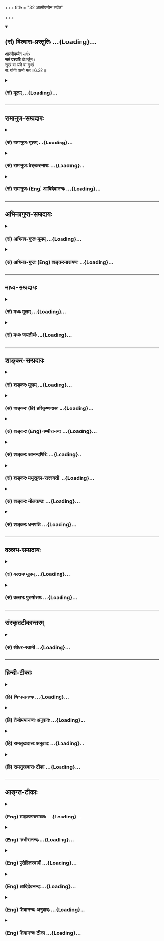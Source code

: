 +++
title = "32 आत्मौपम्येन सर्वत्र"

+++
<div class="js_include" newlevelforh1="2" title="(सं) विश्वास-प्रस्तुतिः" unfilled url="/mahAbhAratam/vyAsaH/shlokashaH/06-bhIShma-parva/03-bhagavad-gItA-parva/saMskRtam/vishvAsa-prastutiH/06_Atma-saMyama-yogaH_a/32_Atmaupamyena_sarv.md">
<details open><summary><h2>(सं) विश्वास-प्रस्तुतिः ...{Loading}...</h2></summary>

**आत्मौपम्येन** सर्वत्र  
**समं पश्यति** योऽर्जुन।  
सुखं वा यदि वा दुःखं  
सः योगी परमो मतः॥6.32॥
</details>
</div>
<div class="js_include collapsed" newlevelforh1="3" title="(सं) मूलम्" unfilled url="/mahAbhAratam/vyAsaH/shlokashaH/06-bhIShma-parva/03-bhagavad-gItA-parva/saMskRtam/mUlam/06_Atma-saMyama-yogaH_a/32_Atmaupamyena_sarv.md">
<details><summary><h3>(सं) मूलम् ...{Loading}...</h3></summary>

आत्मौपम्येन सर्वत्र समं पश्यति योऽर्जुन।  
सुखं वा यदि वा दुःखं सः योगी परमो मतः।।6.32।।
</details>
</div>


_________________
## रामानुज-सम्प्रदायः
<div class="js_include collapsed" newlevelforh1="3" title="(सं) रामानुजः मूलम्" unfilled url="/mahAbhAratam/vyAsaH/shlokashaH/06-bhIShma-parva/03-bhagavad-gItA-parva/saMskRtam/rAmAnujaH/mUlam/06_Atma-saMyama-yogaH_a/32_Atmaupamyena_sarv.md">
<details><summary><h3>(सं) रामानुजः मूलम् ...{Loading}...</h3></summary>

।।6.32।। आत्मनः च अन्येषां च आत्मनाम् असंकुचितज्ञानैकाकारतया **औपम्येन**
स्वात्मनि च अन्येषु **सर्वत्र** वर्तमानं पुत्रजन्मादिरूपं **सुखं**
तन्मरणादिरूपं च **दुःखम्** असम्बन्धसाम्यात् **समं यः पश्यति**
परपुत्रजन्ममरणादिसमं स्वपुत्रजन्ममरणादिकं यः पश्यति इत्यर्थः। **स योगी**
परमयोगकाष्ठं गतो **मतः।**

</details>
</div>
<div class="js_include collapsed" newlevelforh1="3" title="(सं) रामानुजः वेङ्कटनाथः" unfilled url="/mahAbhAratam/vyAsaH/shlokashaH/06-bhIShma-parva/03-bhagavad-gItA-parva/saMskRtam/rAmAnujaH/venkaTanAthaH/06_Atma-saMyama-yogaH_a/32_Atmaupamyena_sarv.md">
<details><summary><h3>(सं) रामानुजः वेङ्कटनाथः ...{Loading}...</h3></summary>

  
  
।।6.32।। प्रबलदुःखहेत्वागमेऽपि निर्विकारत्वापादिकां योगविपाककाष्ठाभूतां
कर्मज्ञानतारतम्यप्रयुक्तसुखदुःखतारतम्यनिवृत्त्यनुसन्धानरूपां चतुर्थीं
दशामाहेत्याह ततोऽपि काष्ठामाहेति। आत्मौपम्येन इत्यस्य न पश्यतिनाऽन्वयः
सममित्यनेन पौनरुक्त्यप्रसङ्गात्। अतः सर्वत्रात्मौपम्येनेत्यन्वयः।
उपमाशब्दस्तुल्यवचनः। तस्य भाव औपम्यं सर्वेषामात्मनां पूर्वोक्तेन
देहविलक्षणत्वादिसाम्येनेत्यर्थः। सर्वत्र इत्येतदेव काकाक्षिन्यायेनसमं
पश्यति इत्यत्राप्यन्वितम्।
सर्वेषामत्यन्तविषमतयाउपलक्ष्यमाणसुखदुःखान्वयसाम्यभ्रमव्युदासेन
व्यतिरेकसाम्यानुसन्धानं दर्शयति असम्बन्धसाम्यादिति।
परेष्वसम्बन्धानुसन्धानस्य निष्प्रयोजनत्वादिहाभिप्रेतमाह परेति।
परंपुत्रजन्मादेः स्वात्मनि स्वपुत्रजन्मादेश्च परेषु यथा न सम्बन्धः तथा
स्वात्मन्यपीत्युक्तं भवति। परमशब्दाभिप्रेतमाहपरमयोगकाष्ठां गतो मत इति।
जीवात्मयोगकाष्ठेयम् परमात्मयोगस्य परस्ताद्वक्ष्यमाणत्वात्।  
  

</details>
</div>
<div class="js_include collapsed" newlevelforh1="3" title="(सं) रामानुजः (Eng) आदिदेवानन्दः" unfilled url="/mahAbhAratam/vyAsaH/shlokashaH/06-bhIShma-parva/03-bhagavad-gItA-parva/saMskRtam/rAmAnujaH/english/AdidevAnandaH/06_Atma-saMyama-yogaH_a/32_Atmaupamyena_sarv.md">
<details><summary><h3>(सं) रामानुजः (Eng) आदिदेवानन्दः ...{Loading}...</h3></summary>

6.32 (iv) He who - because of the similarity between his own self and other selves, as they are all constituted similarly of uncontracted knowledge in their essential being - views the pleasures in the form of the birth of a son and the sorrows in the form of the death of a son of his own and of others, as eal, on the ground of their eal unrelatedness to such pleasures and pains to him. Viewing his own pleasures and pains of the above description as being not different from those of others of the same kind - tht Yogin is deemed the highest; he is judged as having reached the summit of Yoga. \[The idea is to prevent misconstruing the verse as meaning that one shares the joy and misery of all as his own.
It means only that the highest type of yogins understand that the self is unrelated to the pain and pleasures of his own body-mind. He understands also that the same is the case with other selves.\]

</details>
</div>


_________________
## अभिनवगुप्त-सम्प्रदायः
<div class="js_include collapsed" newlevelforh1="3" title="(सं) अभिनव-गुप्तः मूलम्" unfilled url="/mahAbhAratam/vyAsaH/shlokashaH/06-bhIShma-parva/03-bhagavad-gItA-parva/saMskRtam/abhinava-guptaH/mUlam/06_Atma-saMyama-yogaH_a/32_Atmaupamyena_sarv.md">
<details><summary><h3>(सं) अभिनव-गुप्तः मूलम् ...{Loading}...</h3></summary>

।।6.32।। आत्मौपम्येनेति। सर्वस्य च सुखदुःखे आत्मतुल्यतया पश्यतीति
स्वरूपमेतदनूदितम् न पुनरेषोऽपूर्वो विधिः।

</details>
</div>
<div class="js_include collapsed" newlevelforh1="3" title="(सं) अभिनव-गुप्तः (Eng) शङ्करनारायणः" unfilled url="/mahAbhAratam/vyAsaH/shlokashaH/06-bhIShma-parva/03-bhagavad-gItA-parva/saMskRtam/abhinava-guptaH/english/shankaranArAyaNaH/06_Atma-saMyama-yogaH_a/32_Atmaupamyena_sarv.md">
<details><summary><h3>(सं) अभिनव-गुप्तः (Eng) शङ्करनारायणः ...{Loading}...</h3></summary>

6.32 Atma-etc. 'That he finds the pleasure and pain of all on analogy of
himself'. This is only a statement of characteristic mark \[of the
Yogin\]; and it is not an injunction enjoining a new action.

</details>
</div>


_________________
## माध्व-सम्प्रदायः
<div class="js_include collapsed" newlevelforh1="3" title="(सं) मध्वः मूलम्" unfilled url="/mahAbhAratam/vyAsaH/shlokashaH/06-bhIShma-parva/03-bhagavad-gItA-parva/saMskRtam/madhvaH/mUlam/06_Atma-saMyama-yogaH_a/32_Atmaupamyena_sarv.md">
<details><summary><h3>(सं) मध्वः मूलम् ...{Loading}...</h3></summary>

।।6.32।। साम्यं प्रकारान्तरेण व्याचष्टे आत्मौपम्येनेति।

</details>
</div>
<div class="js_include collapsed" newlevelforh1="3" title="(सं) मध्वः जयतीर्थः" unfilled url="/mahAbhAratam/vyAsaH/shlokashaH/06-bhIShma-parva/03-bhagavad-gItA-parva/saMskRtam/madhvaH/jayatIrthaH/06_Atma-saMyama-yogaH_a/32_Atmaupamyena_sarv.md">
<details><summary><h3>(सं) मध्वः जयतीर्थः ...{Loading}...</h3></summary>

।।6.32।। सर्वत्र समदर्शनः 5।29 इत्यस्यान्यथाव्याख्यानमितोऽप्यसदिति
भावेनाह **साम्यमि**ति। साम्यदर्शनम्। समदर्शन इत्युक्ते किं
गोनवयादिवद्भवति सम्यग्दर्शनमित्याकाङ्क्षायामेकत्वमास्थित इति स्वयमेव
व्याख्यातम्। इदानीं तु भगवदनुवर्तिविषयतयाऽपि व्याचष्ट इत्यर्थः।

</details>
</div>


_________________
## शाङ्कर-सम्प्रदायः
<div class="js_include collapsed" newlevelforh1="3" title="(सं) शङ्करः मूलम्" unfilled url="/mahAbhAratam/vyAsaH/shlokashaH/06-bhIShma-parva/03-bhagavad-gItA-parva/saMskRtam/shankaraH/mUlam/06_Atma-saMyama-yogaH_a/32_Atmaupamyena_sarv.md">
<details><summary><h3>(सं) शङ्करः मूलम् ...{Loading}...</h3></summary>

।।6.32।। आत्मौपम्येन आत्मा स्वयमेव उपमीयते अनया इत्युपमा तस्या उपमाया
भावः औपम्यं तेन आत्मौपम्येन सर्वत्र सर्वभूतेषु समं तुल्यं **पश्यति यः
अर्जुन** स च किं समं पश्यति इत्युच्यते यथा मम **सुखम्** इष्टं तथा
सर्वप्राणिनां सुखम् अनुकूलम्। **वा**शब्दः चार्थे। **यदि वा** यच्च
**दुःखं** मम प्रतिकूलम् अनिष्टं यथा तथा सर्वप्राणिनां दुःखम् अनिष्टं
प्रतिकूलं इत्येवम् आत्मौपम्येन सुखदुःखे अनुकूलप्रतिकूले तुल्यतया
सर्वभूतेषु समं पश्यति न कस्यचित् प्रतिकूलमाचरति अहिंसक इत्यर्थः। यः
एवमहिंसकः सम्यग्दर्शननिष्ठः **स योगी परमः** उत्कृष्टः **मतः** अभिप्रेतः
सर्वयोगिनां मध्ये।। एतस्य यथोक्तस्य सम्यग्दर्शनलक्षणस्य योगस्य
दुःखसंपाद्यतामालक्ष्य शुश्रूषुः ध्रुवं तत्प्राप्त्युपायम् **अर्जुन
उवाच**

</details>
</div>
<div class="js_include collapsed" newlevelforh1="3" title="(सं) शङ्करः (हि) हरिकृष्णदासः" unfilled url="/mahAbhAratam/vyAsaH/shlokashaH/06-bhIShma-parva/03-bhagavad-gItA-parva/saMskRtam/shankaraH/hindI/harikRShNadAsaH/06_Atma-saMyama-yogaH_a/32_Atmaupamyena_sarv.md">
<details><summary><h3>(सं) शङ्करः (हि) हरिकृष्णदासः ...{Loading}...</h3></summary>

।।6.32।। तथा और भी कहते हैं आत्मा अर्थात् स्वयं आप और जिसके द्वारा उपमित
किया जाय वह उपमा उस उपमाके भावको ( सादृश्यको ) औपम्य कहते हैं। हे अर्जुन
उस आत्मौपम्यद्वारा अर्थात् अपनी सदृशतासे जो योगी सर्वत्र सब भूतोंमें
तुल्य देखता है। वह तुल्य क्या देखता है सो कहते हैं जैसे मुझे सुख प्रिय
है वैसे ही सभी प्राणियोंको सुख अनुकूल है और जैसे दुःख मुझे अप्रिय
प्रतिकूल है वैसे ही वह सब प्राणियोंको अप्रिय प्रतिकूल है। इस प्रकार जो
सब प्राणियोंमें अपने समान ही सुख और दुःखको तुल्यभावसे अनुकूल और प्रतिकूल
देखता है किसीके भी प्रतिकूल आचरण नहीं करता यानी अहिंसक है। यहाँ वा
शब्दका प्रयोग च के अर्थमें हुआ है। जो इस प्रकारका अहिंसक पुरुष पूर्ण
ज्ञानमें स्थित है वह योगी अन्य सब योगियोंमें परम उत्कृष्ट माना जाता है।

</details>
</div>
<div class="js_include collapsed" newlevelforh1="3" title="(सं) शङ्करः (Eng) गम्भीरानन्दः" unfilled url="/mahAbhAratam/vyAsaH/shlokashaH/06-bhIShma-parva/03-bhagavad-gItA-parva/saMskRtam/shankaraH/english/gambhIrAnandaH/06_Atma-saMyama-yogaH_a/32_Atmaupamyena_sarv.md">
<details><summary><h3>(सं) शङ्करः (Eng) गम्भीरानन्दः ...{Loading}...</h3></summary>

6.32 Atma-aupamyena: Atma means the self, i.e. oneself. That by which a
comparison is made is an upama. The abstract from of that is aupamya.
Atma-aupamya means a standard as would be applicable to oneself. O
Arjuna, yah, he who; pasyati, judges; sarvatra, in all beings; samam, by
the same standard, in the same manner; atma-aupamyena, as he would apply
to himself-. And what does he view with sameness; That is being stated:
As sukham, happiness, is dear to me, so also is happiness agreeable to
all creatures. Va, and-the word va is (used) in the sense of and; just
as yadi, whatever; duhkham, sorrow is unfavourable, unwelcome to me, so
also is sorrow unwelcome and unfavourable to all creatures. In this way,
he looks upon happiness and sorrow as pleasant and unpleasant to all
bengs, by the same standard as he would apply to himself. He does not
act against anyone. That is , he is non-injurious. He who is thus
non-injurious and steadfast in full Illumination, sah, that yogi;
paramah matah, is considered as the best among all the yogis. Noticing
that his Yoga-as spoken of and consisting in full Illumination- is hard
to acire, Arjuna, with a view to hearing the sure means to its
attainment, said:

</details>
</div>
<div class="js_include collapsed" newlevelforh1="3" title="(सं) शङ्करः आनन्दगिरिः" unfilled url="/mahAbhAratam/vyAsaH/shlokashaH/06-bhIShma-parva/03-bhagavad-gItA-parva/saMskRtam/shankaraH/AnandagiriH/06_Atma-saMyama-yogaH_a/32_Atmaupamyena_sarv.md">
<details><summary><h3>(सं) शङ्करः आनन्दगिरिः ...{Loading}...</h3></summary>

।।6.32।। स्वैराचरणस्याप्रतिबन्धकत्वकथनात्परपीडनस्य योगिनः सम्यग्दर्शनं
प्रत्यप्रतिबन्धकत्वप्रसक्तावुक्तं **किञ्चेति।** अन्यदपि किञ्चिदुच्यते
परमयोगिनो निर्देशद्वारा योगमाहात्म्यमित्यर्थः। उपमैवोपम्यमात्मा च
तदौपम्यं च तेन सर्वभूतेषु यः समं पश्यतीत्युक्ते तदेव समदर्शनं
प्रश्नपूर्वकं विवृणोति **किमित्यादिना।** विकल्पार्थत्वं वारयति **वाशब्द
इति।** उपदर्शितसमदर्शनफलमभिलषति **न कस्यचिदिति।** किमपेक्षया तस्य
परमत्वं तत्राह **सर्वेति।**

</details>
</div>
<div class="js_include collapsed" newlevelforh1="3" title="(सं) शङ्करः मधुसूदन-सरस्वती" unfilled url="/mahAbhAratam/vyAsaH/shlokashaH/06-bhIShma-parva/03-bhagavad-gItA-parva/saMskRtam/shankaraH/madhusUdana-sarasvatI/06_Atma-saMyama-yogaH_a/32_Atmaupamyena_sarv.md">
<details><summary><h3>(सं) शङ्करः मधुसूदन-सरस्वती ...{Loading}...</h3></summary>

।।6.32।। एवमुत्पन्नेऽपि तत्त्वबोधे
कश्चिन्मनोनाशवासनाक्षययोरभावाज्जीवन्मुक्तिसुखं नानुभवति चित्तविक्षेपेण च
दृष्टदुःखमनुभवति सोऽपरमो योगी देहपाते कैवल्यभागित्वाद्देहसद्भावपर्यन्तं
च दृष्टदुःखानुभवात् तत्त्वज्ञानमनोनाशवासनाक्षयाणां तु
युगपदभ्यासाद्दृष्टदुःखनिवृत्तिपूर्वकं
जीवन्मुक्तिसुखमनुभवन्प्रारब्धकर्मवशात्समाधेर्व्युत्थानकाले
आत्मैवौपम्यमुपमा तेनात्मदृष्टान्तेन सर्वत्र प्राणिजाते सुखं वा यदि वा
दुःखं समं तुल्यं यः पश्यति स्वस्यानिष्टं यथा न संपादयति एवं
परस्याप्यनिष्टं यो न संपादयति प्रद्वेषशून्यत्वात् एवंस्वस्येष्टं यथा
संपादयति तथा परस्यापीष्टं यः संपादयति रागशून्यत्वात् स
निर्वासनतयोपशान्तमनाः योगी ब्रह्मवित् परमः श्रेष्ठो मतः पूर्वस्मात् हे
अर्जुन अतस्तत्त्वज्ञानमनोनाशवासनाक्षयाणामाक्रममभ्यासाय महान्प्रयत्न
आस्थेय इत्यर्थः। तत्रेदं सर्वं द्वैतजातमद्वितीये चिदानन्दात्मनि मायया
कल्पितत्वान्मृषैव आत्मैवैकः परमार्थसत्यः सच्चिदानन्दाद्वयोऽहमस्मीति
ज्ञानं तत्त्वज्ञानं प्रदीपज्वालासंतानवद्वृत्तिसंतानरूपेण
परिणममानमन्तःकरणद्रव्यं मननात्मकत्वान्मन इत्युच्यते। तस्य नाशो नाम
वृत्तिरूपपरिणामं परित्यज्य सर्ववृत्तिविरोधिना निरोधाकारेण परिणामः।
पूर्वापरपरामर्शमन्तरेण सहसोत्पद्यमानस्य क्रोधादिवृत्तिविशेषस्य
हेतुश्चित्तगतः संस्कारविशेषो वासना पूर्वपूर्वाभ्यासेन चित्ते
वास्यमानत्वात्। तस्याः क्षयो नाम विवेकजन्यायां चित्तप्रशमवासनायां
दृढायां सत्यपि बाह्ये निमित्ते क्रोधाद्यनुत्पत्तिः। तत्र तत्त्वज्ञाने
सति मिथ्याभूते जगति नरविषाणादाविव धीवृत्त्यनुदयादात्मनश्च दृष्टत्वेन
पुनर्वृत्त्यनुपयोगान्निरिन्धनाग्निवन्मनो नश्यति। नष्टे च मनसि
संस्कारोद्बोधकस्य बाह्यस्य निमित्तस्याप्रतीतौ वासना क्षीयते। क्षीणायां
वासनायां हेत्वभावेन क्रोधादिवृत्त्यनुदयान्मनो नश्यति। नष्टे च मनसि
शमदमादिसंपत्त्या तत्त्वज्ञानमुदेति। एवमुत्पन्ने तत्त्वज्ञाने
रागद्वेषादिरूपा वासना क्षीयते। क्षीणायां च वासनायां
प्रतिबन्धाभावात्तत्त्वज्ञानोदय इति परस्परकारणत्वं दर्शनीयम्। अतएव
भगवान्वसिष्ठ आहतत्त्वज्ञानं मनोनाशो वासनाक्षय एव च। मिथः करणतां गत्वा
दुःसाध्यानि स्थितानि हि।। तस्माद्राघव यत्नेन पौरुषेण विवेकिना। भोगेच्छां
दुरतस्त्यक्त्वा त्रयमेतत्समाश्रयेत।। इति। पौरुषो यत्नः
केनाप्युपायेनावश्यं संपादयिष्यामीत्येवंविधोत्साहरूपो निर्बन्धः। विवेको
नाम विविच्य निश्चयः। तत्त्वज्ञानस्य श्रवणादिकं साधनं मनोनाशस्य योगः
वासनाक्षयस्य प्रतिकूलवासनोत्पादनमिति। एतादृशविवेकयुक्तेन पौरुषेण
प्रयत्नेन भोगेच्छायाः स्वल्पाया अपि हविषा कृष्णवर्त्मेवेति न्यायेन
वासनावृद्धिहेतुत्वाद्दूरत इत्युक्तम्। द्विविधो हि विद्याधिकारी
कृतोपास्तिरकृतोपास्तिश्च। तत्र य उपास्यसाक्षात्कारपर्यन्तामुपास्तिं
कृत्वा तत्त्वज्ञानाय प्रवृत्तस्तस्य वासनाक्षयमनोनाशयोर्दृढतरत्वेन
ज्ञानादूर्ध्वं जीवन्मुक्तिः स्वत एव सिध्यति। इदानींतनस्तु
प्रायेणाकृतोपास्तिरेव मुमुक्षुरौत्सुक्यमात्रत्वात्सहसा विद्यायां
प्रवर्तते। योगं विना चिज्जडविवेकमात्रेणैव च मनोनाशवासनाक्षयौ तात्कालिकौ
संपाद्य शमदमादिसंपत्त्या श्रवणमनननिदिध्यासनानि संपादयति। तैश्च
दृढाभ्यस्तैः सर्वबन्धविच्छेदि तत्त्वज्ञानमुदेति।
अविद्याग्रन्थिरब्रह्मत्वं हृदयग्रन्थिः संशयाः कर्माणि सर्वकामत्वं
मृत्युः पुनर्जन्म चेत्यनेकविधो बन्धो ज्ञानान्निवर्तते। तथाच श्रुयतेयो
वेद निहितं गुहायां सोऽविद्याग्रन्थिं विकिरतीह सोम्यब्रह्म वेद ब्रह्मैव
भवतिभिद्यते हृदयग्रन्थिश्छिद्यन्ते सर्वसंशयाः। क्षीयन्ते चास्य कर्माणि
तस्मिन्दृष्टे परावरेसत्यं ज्ञानमनन्तं ब्रह्मयो वेद निहितं गुहायां परमे
व्योमन् सोश्नुते सर्वान्कामान्सहतमेव विदित्वातिमृत्युमेतियस्तु
विज्ञानवान्भवत्यमनस्कः सदा शुचिः। स तु तत्पदमाप्नोति यस्माद्भूयो न
जायतेय एवं वेदाहं ब्रह्मास्मीति स इदँ्सर्वं भवति
इत्यसर्वज्ञत्वनिवृत्तिफलमुदाहार्यम्। सेयं विदेहमुक्तिः सत्यपि देहे
ज्ञानोत्पत्तिसमकालीना ज्ञेया। ब्रह्मण्यविद्याध्यारोपितानामेतेषां
बन्धानामविद्यानाशे सति निवृत्तौ पुनरुत्पत्त्यसंभवात्। अतः
शैथिल्यहेवभावात्तत्त्वज्ञानं तस्यानुवर्तते। मनोनाशवासनाक्षयौ तु
दृढाभ्यासाभावाद्भोगप्रदेन प्रारब्धेन कर्मणा बाध्यमानत्वाच्च
सवातप्रदेशप्रदीपवत्सहसा निवर्तते। अत इदानींतनस्य तत्त्वज्ञानिनः
प्राक्सिद्धे तत्त्वज्ञाने न प्रयत्नापेक्षा किंतु मनोनाशवासनाक्षयौ
प्रयत्नसाध्याविति। तत्र मनोनाशोऽसंप्रज्ञातसमाधिनिरूपणेन निरूपितः प्राक्।
वासनाक्षयस्त्विदानीं निरूप्यते। तत्र वासनास्वरूपं वसिष्ठ आहदृढभावनया
त्यक्तपूर्वापरविचारणम्। यदादानं पदार्थस्य वासना सा प्रकीर्तिता।। अत्रच
स्वस्वदेशाचारकुलधर्मस्वभावभेदतद्गतापशब्दसुशब्दादिषु प्राणिनामभिनिवेशः
सामान्येनोदाहरणम्। सा च वासना द्विविधा मलिना शुद्धा च। शुद्धा दैवी
सम्पत् शास्त्रसंस्कारप्राबल्यात्तत्त्वज्ञानसाधनत्वेनैकरूपैव। मलिना तु
त्रिविधा लोकवासना शास्त्रवासना देहवासना चेति। सर्वे जना यथा न निन्दन्ति
तथैवाचरिष्यामीत्यशक्यार्थाभिनिवेशो लोकवासना। तस्याश्चको लोकमाराधयितुं
समर्थः इति न्यायेन संपादयितुमशक्यत्वात्पुरुषार्थानुपयोगित्वाच्च
मलिनत्वम्। शास्त्रवासना तु त्रिविधा पाठव्यसनं बहुशास्त्रव्यसनं
अनुष्ठानव्यसनं चेति क्रमेण भरद्वाजस्य दुर्वाससो निदाघस्य च प्रसिद्धा।
मलिनत्वं चास्याः
क्लेशावहत्वात्पुरुषार्थानुपयोगित्वाद्दर्पहेतुत्वाज्जन्महेतुत्वाच्च।
देहवासनापि त्रिविधा
आत्मत्वभ्रान्तिर्गुणाधानभ्रान्तिर्दोषापनयनभ्रान्तिश्चेति।
तत्रात्मत्वभ्रान्तिर्विरोचनादिषु प्रसिद्धा सार्वलौकिकी। गुणाधानं
द्विविधं लौकिकं शास्त्रीयं च। समीचीनशब्दादिविषयसंपादनं लौकिकं
गङ्गास्नानशालग्रामतीर्थादिसंपादनं शास्त्रीयम्। दोषापनयनमपि द्विविधं
लौकिकं शास्त्रीयं च। चिकित्सकोक्तैरोषधैर्व्याध्याद्यपनयनं लौकिकम्।
वैदिकस्नानाचमनादिभिरशौचाद्यपनयनं वैदिकम्। एतस्याश्च सर्वप्रकाराया
मलिनत्वमप्रामाणिकत्वादशक्यत्वात्पुरुषार्थानुपयोगित्वात्पुनर्जन्महेतुत्वाच्च
शास्त्रे प्रसिद्धम्। तदेतल्लोकशास्त्रदेहवासनात्रयमविवेकिनामुपादेयत्वेन
प्रतिभासमानमपि विविदिषोर्वेदनोत्पत्तिविरोधित्वाद्विदुषो
ज्ञाननिष्ठाविरोधित्वाच्च विवेकिभिर्हेयम्। तदेवं बाह्यविषयवासना त्रिविधा
निरूपिता। आभ्यन्तरवासना तु कामक्रोधदम्भदर्पाद्यासुरसंपद्रूपा
सर्वानर्थमूलं मानसी वासनेत्युच्यते। तदेवं बाह्याभ्यन्तरवासनाचतुष्टयस्य
शुद्धवासनया क्षयः संपादनीयः। तदुक्तं वसिष्ठेनमानसीर्वासनाः पूर्वं
त्यक्त्वा विषयवासनाः। मैत्र्यादिवासना राम गृहाणामलवासनाः।। इति। तत्र
विषयवासनाशब्देन पूर्वोक्तास्तिस्त्रो लोकशास्त्रदेहवासना विवक्षिताः।
मानसवासनाशब्देनकामक्रोधदम्भदर्पाद्यासुरसंपद्विवक्षिता। यद्वा
शब्दस्पर्शरूपरसगन्धा विषयाः। तेषां भुज्यमानत्वदशाजन्यः संस्कारो
विषयवासना। काम्यमानत्वदशाजन्यः संस्कारो मानसवासना। अस्मिन्पक्षे
पूर्वोक्तानां चतसृणामनयोरेवान्तर्भावः बाह्याभ्यन्तरव्यतिरेकेण
वासनान्तरासंभवात्। तासां वासनानां परित्यागो नाम
तद्विरुद्धमैत्र्यादिवासनोत्पादनम्। ताश्च मैत्र्यादिवासना भगवता पतञ्जलिना
सूत्रिताः प्राक् संक्षेपेण व्याख्याता अपि पुनर्व्याख्यायन्ते। चित्तं हि
रागद्वेषपुण्यपापैः कलुषीक्रियते। तत्रसुखानुशयी रागः मोहादनुभूयमानं
सुखमनुशेते कश्चिद्धीवृत्तिविशेषो राजसः सर्वं सुखजातीयं मे भूयादिति। तच्च
दृष्टादृष्टसामग्र्यभावात्संपादयितुमशक्यम्। अतः स रागश्चित्तं कलुषीकरोति।
यदा तु सुखिषु प्राणिष्वयं मैत्रीं भावयेत्सर्वेऽप्येते सुखिनो मदीया इति
तदा तत्सुखं स्वकीयमेव संपन्नमिति भावयतस्तत्र रागो निवर्तते। यथा स्वस्य
राज्यनिवृत्तावापि पुत्रादिराज्यमेव स्वकीयं राज्यं तद्वत्। निवृत्ते च
रागे वर्षाव्यपाये जलमिव चित्तं प्रसीदति। तथादुःखानुशयी द्वेषः
दुःखमनुशेते कश्चिद्धीवृत्तिविशेषस्तमोनुगतरजःपरिणाम ईदृशं सर्वं दुःखं
सर्वदा मे मा भूदिति। तच्च शत्रुव्याघ्रादिषु सत्सु न निवारयितुं शक्यम्।
नच सर्वे ते दुःखहेतवो हन्तुं शक्यन्ते। अतः स द्वेषः सदा हृदयं दहति। यदा
तु स्वस्येव परेषां सर्वेषामपि दुःखं माभूदिति करुणां दुःखिषु भावयेत्तदा
वैर्यादिद्वेषनिवृत्तौ चित्तं प्रसीदति। तथाच स्मर्यतेप्राणा
यथात्मनोऽभीष्टा भूतानामपि ते तथा। आत्मौपम्येन भूतेषु दयां कुर्वन्ति
साधवः।। इति। एतदेवेहाप्युक्तं आत्मौपम्येन सर्वत्रेत्यादि। तथा प्राणिनः
स्वभावत एव पुण्यं नानुतिष्ठन्ति पापं त्वनुतिष्ठन्ति। तदाहुःपुण्यस्य
फलमिच्छन्ति पुण्यं नेच्छन्ति मानवाः। न पापफलमिच्छन्ति पापं कुर्वन्ति
यत्नतः।। इति। ते च पुण्यपापे अक्रियमाणक्रियमाणे पश्चात्तापं जनयतः। सच
श्रुत्यानूदितःकिमहं साधु नाकरवं किमहं पापमकरवम् इति। यद्यसौ
पुण्यपुरुषेषु मुदितां भावयेत्तदा
तद्वासनावान्स्वयमेवाप्रमत्तोऽशुक्लकृष्णे पुण्ये प्रवर्तते।
तदुक्तंकर्माशुक्लकृष्णं योगिनस्त्रिविधमितरेषाम् अयोगिनां त्रिविधं शुक्लं
शुभं कृष्णमशुभं शुक्लकृष्णं शुभाशुभमिति। तथा पापपुरुषेषूपेक्षां
भावयन्स्वयमपि तद्वासनावान्पापान्निवर्तते। ततश्च
पुण्याकरणपापकरणनिमित्तस्य पश्चात्तापस्याभावे चित्तं प्रसीदति। एवं सुखिषु
मैत्रीं भावयतो न केवलं रागो निवर्तते किंत्वसूयेर्ष्यादयोऽपि निवर्तन्ते।
परगुणेषु दोषविष्करणमसूया। परगुणानामसहनमीर्ष्या। यदा मैत्रीवशात्परसुखं
स्वीयमेव संपन्नं यदा परगुणेषु कथमसूयादिकं संभवेत्। तथा दुःखिषु करुणां
भावयतः शत्रुवधादिकरो द्वेषो यदा निवर्तते तदा
दुःखित्वप्रतियोगिकस्वसुखित्वप्रयुक्तदर्पोऽपि निवर्तते। एवं
दोषान्तरनिवृत्तिरप्यूहनीया वासिष्ठरामायणादिषु। तदेवं तत्त्वज्ञानं
मनोनाशो वासनाक्षयश्चेति त्रयमभ्यसनीयम्। तत्र केनापि द्वारेण
पुनःपुनस्तत्त्वानुस्मरणं तत्त्वज्ञानाभ्यासः। तदुक्तं वासिष्ठेतच्चिन्तनं
तत्कथनमन्योन्यं तत्प्रबोधनम्। एतदेकपरत्वं च ब्रह्माभ्यासं
विदुर्बुधाः।। सर्गादावेव नोत्पन्नं दृश्यं नास्त्येव सर्वदा। इदं जगदहं
चेति बोधाभ्यासं विदुः परम्।। इति। दृश्यावभासविरोधियोगाभ्यासो
मनोनिरोधाभ्यासः। तदुक्तंअत्यन्ताभावसंपत्तौ ज्ञातुर्ज्ञेयस्य वस्तुनः।
युक्त्या शास्त्रैर्यतन्ते ये तेऽप्यत्राभ्यासिनः स्थिताः।। इति।
ज्ञातृज्ञेययोर्मिथ्यात्वधीरभावसंपत्तिः।
स्वरूपेणाप्रतीतिरत्यन्ताभावसंपत्तिस्तदर्थं युक्त्या योगेनदृश्यासंभवबोधेन
रागद्वेषादितानवे। रतिर्घनोदिता याऽसौ ब्रह्माभ्यासः स उच्यते।। इति
रागद्वेषादिक्षीणतारूपवासनाक्षयाभ्यास उक्तः।
तस्मादुपपन्नेमेतत्तत्त्वज्ञानाभ्यासेन मनोनाशाभ्यासेन वासनाक्षयाभ्यासेन च
रागद्वेषशून्यतया यः स्वपरसुखदुःखादिषु समदृष्टिः स परमो योगी मतः यस्तु
विषमदृष्टिः स तत्त्वज्ञानवानप्यपरमो योगीति।

</details>
</div>
<div class="js_include collapsed" newlevelforh1="3" title="(सं) शङ्करः नीलकण्ठः" unfilled url="/mahAbhAratam/vyAsaH/shlokashaH/06-bhIShma-parva/03-bhagavad-gItA-parva/saMskRtam/shankaraH/nIlakaNThaH/06_Atma-saMyama-yogaH_a/32_Atmaupamyena_sarv.md">
<details><summary><h3>(सं) शङ्करः नीलकण्ठः ...{Loading}...</h3></summary>

।।6.32।। यद्यपि निषिद्धकर्मणाप्यात्मविन्न बध्यते तथापि शीलवानेव योगी
श्रेष्ठ इत्याह **आत्मौपम्येनेति।** यथा स्वस्य सुखमिष्टं दुःखमनिष्टं
तद्वत्परस्यापीति बुद्ध्या योऽन्यस्मै दुःखं न प्रयच्छति सोऽहिंसकः परमयोगी
मत इत्यर्थः।

</details>
</div>
<div class="js_include collapsed" newlevelforh1="3" title="(सं) शङ्करः धनपतिः" unfilled url="/mahAbhAratam/vyAsaH/shlokashaH/06-bhIShma-parva/03-bhagavad-gItA-parva/saMskRtam/shankaraH/dhanapatiH/06_Atma-saMyama-yogaH_a/32_Atmaupamyena_sarv.md">
<details><summary><h3>(सं) शङ्करः धनपतिः ...{Loading}...</h3></summary>

।।6.32।। ननु सर्वथा वर्तमानोऽपीत्युक्त्या कस्यचिहुःखहेतुभूतापि तस्य
प्रवृत्तिः प्राप्तेति चेत्तर्हि तल्लक्षणं श्रृण्वित्याशयेनाह आत्मेति।
आत्मा स्वयमेव उपमाया भाव औपम्ायं तेन यः सर्वेषु भूतेषु। वाशब्दौ चार्थे।
सुथं च यच्च दुःखं समं पश्यति यथा मम सुखदुःखे अनुकूलप्रतिकूले तथा
सर्वस्यापीति तुल्यतया सर्वत्र समं पश्यति। न कस्यचित्प्रतिकुल माचरति
अहिंसक इत्यर्थः। स सर्वेषां योगिनां मध्ये परमः श्रेष्ठो योगी मे मम मतः
अमिमतः। तथाच महता प्रय्त्नेनापि परमयोगित्वलाभाय एतलक्षणं
संपादनीयमित्याशयः। यद्यपि यः सर्वप्रकारेण वर्तते सोऽपि मुच्यत एव।
तथाप्यत्र निषिद्धाद्याचरणात्सकलङ्गो भवति। अयं तु तथात्वाभावादत्रापि
निष्कलङ्कः शुद्ध इति सूचयन्नाह अर्जुनेति।

</details>
</div>


_________________
## वल्लभ-सम्प्रदायः
<div class="js_include collapsed" newlevelforh1="3" title="(सं) वल्लभः मूलम्" unfilled url="/mahAbhAratam/vyAsaH/shlokashaH/06-bhIShma-parva/03-bhagavad-gItA-parva/saMskRtam/vallabhaH/mUlam/06_Atma-saMyama-yogaH_a/32_Atmaupamyena_sarv.md">
<details><summary><h3>(सं) वल्लभः मूलम् ...{Loading}...</h3></summary>

।।6.32।। अतः स एवंविधो योगी परमो मत इत्याह आत्मौपम्येनेति। स्वसादृश्येन
सर्वत्र समं दुःखादिकं पश्यन् भवति स परमो योगी मतः।

</details>
</div>
<div class="js_include collapsed" newlevelforh1="3" title="(सं) वल्लभः पुरुषोत्तमः" unfilled url="/mahAbhAratam/vyAsaH/shlokashaH/06-bhIShma-parva/03-bhagavad-gItA-parva/saMskRtam/vallabhaH/puruShottamaH/06_Atma-saMyama-yogaH_a/32_Atmaupamyena_sarv.md">
<details><summary><h3>(सं) वल्लभः पुरुषोत्तमः ...{Loading}...</h3></summary>

  
  
।।6.32।। ननु सर्वत्र कथमेकात्मत्वेन वर्तते इत्यत आह आत्मौपम्येनेति।
आत्मौपम्येन स्वसादृश्येन यथा स्वस्य कृपया संयोगरसाप्तौ सुखं वियोगरसाप्तौ
दुःखं तथा सर्वत्र सर्वजीवेषु सुखं यदि वा दुःखं समं यः पश्यति स योगी मम
परम उत्कृष्टो मतोऽभिमत इत्यर्थः। अत्रायं भावः
योऽलौकिकसुखदुःखाभिनिविष्टेष्वपि जीवेषु यथा स्वस्य तदंशलेशज्ञानेन
सुखदुःखरसानुभवो भवति तथैव सर्वेषामप्यस्ति एवं यस्य
सर्वत्रालौकिकस्फूर्तिः स्यात् स उत्तम इति भावः।  
  

</details>
</div>


_________________
## संस्कृतटीकान्तरम्
<div class="js_include collapsed" newlevelforh1="3" title="(सं) श्रीधर-स्वामी" unfilled url="/mahAbhAratam/vyAsaH/shlokashaH/06-bhIShma-parva/03-bhagavad-gItA-parva/saMskRtam/shrIdhara-svAmI/06_Atma-saMyama-yogaH_a/32_Atmaupamyena_sarv.md">
<details><summary><h3>(सं) श्रीधर-स्वामी ...{Loading}...</h3></summary>

।।6.32।। एवंच मां भजतां योगिनां मध्ये सर्वभूतानुकम्पी श्रेष्ठ इत्याह
**आत्मौपम्येनेति।** आत्मौपम्येन स्वसादृश्येन यथा मम सुखं प्रियं दुःखं
चाप्रियं तथान्येषामपीति सर्वत्र समं पश्यन् सुखमेव सर्वेषां यो वाञ्छति
नतु कस्यापि दुःखं स योगी श्रेष्ठो ममाभिमत इत्यर्थः।

</details>
</div>


_________________
## हिन्दी-टीकाः
<div class="js_include collapsed" newlevelforh1="3" title="(हि) चिन्मयानन्दः" unfilled url="/mahAbhAratam/vyAsaH/shlokashaH/06-bhIShma-parva/03-bhagavad-gItA-parva/hindI/chinmayAnandaH/06_Atma-saMyama-yogaH_a/32_Atmaupamyena_sarv.md">
<details><summary><h3>(हि) चिन्मयानन्दः ...{Loading}...</h3></summary>

।।6.32।। तत्त्वज्ञान और आत्मानुभव में स्थित योगीजन स्वभावत सर्वत्र
व्याप्त आत्मा के दर्शन करते हैं। वे सभी कर्मों में आत्मा के वैभव को
देखते हैं और जानते हैं कि उपाधियों के द्वारा किये जाने वाले समस्त कर्म
आत्मकृपा से ही होते हैं। बाह्य स्थूल और आन्तरिक सूक्ष्म जगत् आत्मा की ही
अभिव्यक्ति है। गीता के अनुसार सर्वश्रेष्ठ योगी वह है जो अन्य के सुख एवं
दुख को इस प्रकार समझता है जैसे वे उसके अपने ही हों। प्रसिद्ध नैतिक नियम
है कि अन्य के साथ वैसा ही व्यवहार करो जैसा कि उससे तुम अपेक्षा रखते हो।
परन्तु यह नियम सामान्य मनुष्य को अप्रिय लगता है क्योंकि स्वार्थ के कारण
वह सोचता है कि क्यों वह दूसरों को अपने ही समान समझे। अज्ञान तथा स्वार्थ
के कारण लोगों की स्वाभाविक प्रवृत्ति अनैतिकता की ओर झुक जाती है। पूर्व
श्लोकों में इसका स्पष्टीकरण किया गया है कि क्यों हमें प्राणीमात्र से
प्रेम करना चाहिए। योगी आत्मसाक्षात्कार के द्वारा समस्त सृष्टि को आत्मा
की ही अभिव्यक्ति के रूप में पहचानता है अत सबसे प्रेम होना स्वाभाविक ही
है। प्रत्येक मनुष्य को अपने शरीर से तादात्म्य होने के कारण शरीर के समस्त
अंगों से उसे एक समान ही प्रेम होता है। यदि अकस्मात् दांतों से जिह्वा कट
जाती है तो मनुष्य कभी भी दांतों को दण्ड देने का विचार नहीं करता क्योंकि
दांतों में तथा जिह्वा में समान रूप से वह स्वयं व्याप्त है। इसी प्रकार
आत्मा को पहचान लेने पर सम्पूर्ण नामरूप की सृष्टि आत्मस्वरूप ही बन जाती
है और समस्त कालों में सर्वत्र केवल मैं (आत्मा) ही व्याप्त रहता
हूँ। आत्मैकत्व दर्शन करने वाला सिद्ध व्यक्ति ही गीता में परम योगी माना
गया है जो समाज को देता अधिक है और लेता कम है। प्रेम उसका श्वास है और
करुणा उसकी जीविका। श्रीकृष्ण द्वारा ज्ञानी पुरुष का जो उपर्युक्त वर्णन
शब्दचित्र के माध्यम से किया गया है वह किसी को भी अपनी ओर आकर्षित कर सकता
है किन्तु व्यावहारिक बुद्धि का अर्जुन उक्त लक्ष्य को पाने में स्वयं को
असमर्थ पाता है और वह प्रश्न के रूप में अपनी शंका को व्यक्त करता
है। यथोक्त सम्यग्दर्शन रूप योग का संपादन दुष्कर जानकर उसकी प्राप्ति का
निश्चयात्मक उपाय जानने की इच्छा से अर्जुन कहता है

</details>
</div>
<div class="js_include collapsed" newlevelforh1="3" title="(हि) तेजोमयानन्दः अनुवादः" unfilled url="/mahAbhAratam/vyAsaH/shlokashaH/06-bhIShma-parva/03-bhagavad-gItA-parva/hindI/tejomayAnandaH/anuvAdaH/06_Atma-saMyama-yogaH_a/32_Atmaupamyena_sarv.md">
<details><summary><h3>(हि) तेजोमयानन्दः अनुवादः ...{Loading}...</h3></summary>

।।6.32।। हे अर्जुन ! जो पुरुष अपने समान सर्वत्र सम देखता है, चाहे वह सुख
हो या दु:ख, वह परम योगी माना गया है।।

</details>
</div>
<div class="js_include collapsed" newlevelforh1="3" title="(हि) रामसुखदासः अनुवादः" unfilled url="/mahAbhAratam/vyAsaH/shlokashaH/06-bhIShma-parva/03-bhagavad-gItA-parva/hindI/rAmasukhadAsaH/anuvAdaH/06_Atma-saMyama-yogaH_a/32_Atmaupamyena_sarv.md">
<details><summary><h3>(हि) रामसुखदासः अनुवादः ...{Loading}...</h3></summary>

।।6.32।। हे अर्जुन ! जो (ध्यानयुक्त ज्ञानी महापुरुष) अपने शरीरकी उपमासे
सब जगह अपनेको समान देखता है और सुख अथवा दुःखको भी समान देखता है, वह परम
योगी माना गया है।

</details>
</div>
<div class="js_include collapsed" newlevelforh1="3" title="(हि) रामसुखदासः टीका" unfilled url="/mahAbhAratam/vyAsaH/shlokashaH/06-bhIShma-parva/03-bhagavad-gItA-parva/hindI/rAmasukhadAsaH/TIkA/06_Atma-saMyama-yogaH_a/32_Atmaupamyena_sarv.md">
<details><summary><h3>(हि) रामसुखदासः टीका ...{Loading}...</h3></summary>

।।6.32।।***व्याख्या--***\[जिसको इसी अध्यायके सत्ताईसवें श्लोकमें
'ब्रह्मभूत' कहा है और जिसको अट्ठाईसवें श्लोकमें 'अत्यन्त सुख' की
प्राप्ति होनेकी बात कही है, उस साङ्ख्ययोगीका प्राणियोंके साथ कैसा बर्ताव
होता है--इसका इस श्लोकमें वर्णन किया गया है। कारण कि गीताके ब्रह्मभूत
साङ्ख्ययोगीका सम्पूर्ण प्राणियोंके हितमें स्वाभाविक ही रति होती
है--**'सर्वभूतहिते रताः'**(5। 25 12। 4)\]

</details>
</div>


_________________
## आङ्ग्ल-टीकाः
<div class="js_include collapsed" newlevelforh1="3" title="(Eng) शङ्करनारायणः" unfilled url="/mahAbhAratam/vyAsaH/shlokashaH/06-bhIShma-parva/03-bhagavad-gItA-parva/english/shankaranArAyaNaH/06_Atma-saMyama-yogaH_a/32_Atmaupamyena_sarv.md">
<details><summary><h3>(Eng) शङ्करनारायणः ...{Loading}...</h3></summary>

6.32. Whosoever finds pleasure or pain eally in all as in the case of himself-that person is considered to be a great man of Yoga, O Arjuna !

</details>
</div>
<div class="js_include collapsed" newlevelforh1="3" title="(Eng) गम्भीरानन्दः" unfilled url="/mahAbhAratam/vyAsaH/shlokashaH/06-bhIShma-parva/03-bhagavad-gItA-parva/english/gambhIrAnandaH/06_Atma-saMyama-yogaH_a/32_Atmaupamyena_sarv.md">
<details><summary><h3>(Eng) गम्भीरानन्दः ...{Loading}...</h3></summary>

6.32 O Arjuna, that yogi is considered the best who judges what is happiness and sorrow in all beings by the same standard as he would apply to himself.

</details>
</div>
<div class="js_include collapsed" newlevelforh1="3" title="(Eng) पुरोहितस्वामी" unfilled url="/mahAbhAratam/vyAsaH/shlokashaH/06-bhIShma-parva/03-bhagavad-gItA-parva/english/purohitasvAmI/06_Atma-saMyama-yogaH_a/32_Atmaupamyena_sarv.md">
<details><summary><h3>(Eng) पुरोहितस्वामी ...{Loading}...</h3></summary>

6.32 O Arjuna! He is the perfect saint who, taught by the likeness within himself, sees the same Self everywhere, whether the outer form be pleasurable or painful.

</details>
</div>
<div class="js_include collapsed" newlevelforh1="3" title="(Eng) आदिदेवनन्दः" unfilled url="/mahAbhAratam/vyAsaH/shlokashaH/06-bhIShma-parva/03-bhagavad-gItA-parva/english/AdidevanandaH/06_Atma-saMyama-yogaH_a/32_Atmaupamyena_sarv.md">
<details><summary><h3>(Eng) आदिदेवनन्दः ...{Loading}...</h3></summary>

6.32 He who, by reason of the similarity of selves everywhere, sees the pleasure or pain as the same everywhere - that Yogin, O Arjuna, is deemed as the nighest.

</details>
</div>
<div class="js_include collapsed" newlevelforh1="3" title="(Eng) शिवानन्दः अनुवादः" unfilled url="/mahAbhAratam/vyAsaH/shlokashaH/06-bhIShma-parva/03-bhagavad-gItA-parva/english/shivAnandaH/anuvAdaH/06_Atma-saMyama-yogaH_a/32_Atmaupamyena_sarv.md">
<details><summary><h3>(Eng) शिवानन्दः अनुवादः ...{Loading}...</h3></summary>

6.32 He who, through the likeness of the Self, O Arjuna, sees eality everywhere, be it pleasure or pain, he is regarded as the highest Yogi.

</details>
</div>
<div class="js_include collapsed" newlevelforh1="3" title="(Eng) शिवानन्दः टीका" unfilled url="/mahAbhAratam/vyAsaH/shlokashaH/06-bhIShma-parva/03-bhagavad-gItA-parva/english/shivAnandaH/TIkA/06_Atma-saMyama-yogaH_a/32_Atmaupamyena_sarv.md">
<details><summary><h3>(Eng) शिवानन्दः टीका ...{Loading}...</h3></summary>

6.32 आत्मौपम्येन through the likeness of the Self; सर्वत्र everywhere;
समम् eality; पश्यति sees; यः who; अर्जुन O Arjuna; सुखम् pleasure; वा
and; यदि if; वा or; दुःखम् pain; सः he; योगी Yogi; परमः highest; मतः is regarded.Commentary He sees that whatever is pleasure or pain to himself is also pleasure or pain to all other beings. He does not harm anyone.
He is ite harmless. He wishes good to all. He is compassionate to all creatures. He has a very soft and large heart. He sees thus eality everywhere as he is endowed with the right knowlede of the Self; as he beholds the Self only everywhere; and as he is established in the unity of the Self. Therefore he is considered as the highest among all Yogis.
(Cf.VI.47)

</details>
</div>
